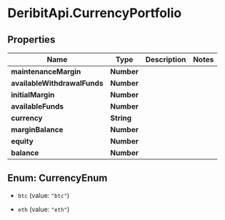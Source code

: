 # DeribitApi.CurrencyPortfolio

## Properties

Name | Type | Description | Notes
------------ | ------------- | ------------- | -------------
**maintenanceMargin** | **Number** |  | 
**availableWithdrawalFunds** | **Number** |  | 
**initialMargin** | **Number** |  | 
**availableFunds** | **Number** |  | 
**currency** | **String** |  | 
**marginBalance** | **Number** |  | 
**equity** | **Number** |  | 
**balance** | **Number** |  | 



## Enum: CurrencyEnum


* `btc` (value: `"btc"`)

* `eth` (value: `"eth"`)




